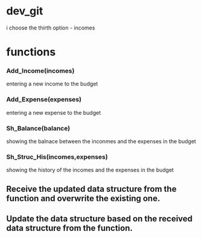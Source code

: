 # dev_git
i choose the thirth option - incomes

# functions
### Add_Income(incomes)
entering a new income to the budget
### Add_Expense(expenses)
entering a new expense to the budget
### Sh_Balance(balance)
showing the balnace between the inconmes and the expenses in the budget
### Sh_Struc_His(incomes,expenses)
showing the history of the incomes and the expenses in the budget 

## Receive the updated data structure from the function and overwrite the existing one.
## Update the data structure based on the received data structure from the function.

